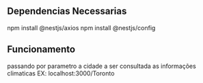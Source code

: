 ## Dependencias Necessarias

npm install @nestjs/axios
npm install @nestjs/config

## Funcionamento
passando por parametro a cidade a ser consultada as informações climaticas
EX: localhost:3000/Toronto